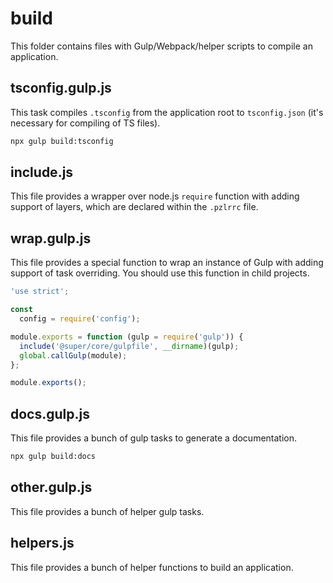 # build

This folder contains files with Gulp/Webpack/helper scripts to compile an application.

## tsconfig.gulp.js

This task compiles `.tsconfig` from the application root to `tsconfig.json` (it's necessary for compiling of TS files).

```bash
npx gulp build:tsconfig
```

## include.js

This file provides a wrapper over node.js `require` function with adding support of layers, which are declared within the `.pzlrrc` file.

## wrap.gulp.js

This file provides a special function to wrap an instance of Gulp with adding support of task overriding.
You should use this function in child projects.

```js
'use strict';

const
  config = require('config');

module.exports = function (gulp = require('gulp')) {
  include('@super/core/gulpfile', __dirname)(gulp);
  global.callGulp(module);
};

module.exports();
```

## docs.gulp.js

This file provides a bunch of gulp tasks to generate a documentation.

```bash
npx gulp build:docs
```

## other.gulp.js

This file provides a bunch of helper gulp tasks.

## helpers.js

This file provides a bunch of helper functions to build an application.
